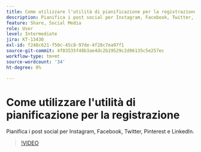 ```yaml
---
title: Come utilizzare l'utilità di pianificazione per la registrazione
description: Pianifica i post social per Instagram, Facebook, Twitter, Pinterest e LinkedIn
feature: Share, Social Media
role: User
level: Intermediate
jira: KT-13430
exl-id: f248c621-f50c-45c8-97de-4f28c7ea97f1
source-git-commit: 4f03535f48b3ae4dc2b19529c2d96135c5e257ec
workflow-type: tm+mt
source-wordcount: '34'
ht-degree: 0%

---
```


# Come utilizzare l&#39;utilità di pianificazione per la registrazione

Pianifica i post social per Instagram, Facebook, Twitter, Pinterest e LinkedIn.

>[!VIDEO](https://video.tv.adobe.com/v/3420242?quality=12&learn=on&hidetitle=true)
